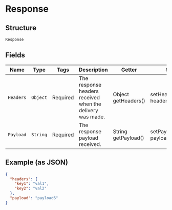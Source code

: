 
# Response

## Structure

`Response`

## Fields

| Name | Type | Tags | Description | Getter | Setter |
|  --- | --- | --- | --- | --- | --- |
| `Headers` | `Object` | Required | The response headers received when the delivery was made. | Object getHeaders() | setHeaders(Object headers) |
| `Payload` | `String` | Required | The response payload received. | String getPayload() | setPayload(String payload) |

## Example (as JSON)

```json
{
  "headers": {
    "key1": "val1",
    "key2": "val2"
  },
  "payload": "payload6"
}
```

